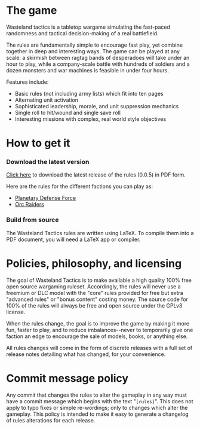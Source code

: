 # The game
Wasteland tactics is a tabletop wargame simulating the fast-paced randomness and tactical decision-making of a real battlefield.

The rules are fundamentally simple to encourage fast play, yet combine together in deep and interesting ways. The game can be played at any scale: a skirmish between ragtag bands of desperadoes will take under an hour to play, while a company-scale battle with hundreds of soldiers and a dozen monsters and war machines is feasible in under four hours.

Features include:
- Basic rules (not including army lists) which fit into ten pages
- Alternating unit activation
- Sophisticated leadership, morale, and unit suppression mechanics
- Single roll to hit/wound and single save roll
- Interesting missions with complex, real world style objectives


# How to get it

### Download the latest version
[Click here](https://github.com/Pointedstick/wasteland-tactics/releases/download/v0.0.5-alpha/Rules.0.0.5.pdf) to download the latest release of the rules (0.0.5) in PDF form.

Here are the rules for the different factions you can play as:
- [Planetary Defense Force](https://github.com/Pointedstick/wasteland-tactics/releases/download/v0.0.5-alpha/Planetary.Defense.Force.0.0.5.pdf)
- [Orc Raiders](https://github.com/Pointedstick/wasteland-tactics/releases/download/v0.0.5-alpha/Orc.Raiders.0.0.5.pdf)

### Build from source
The Wasteland Tactics rules are written using LaTeX. To compile them into a PDF document, you will need a LaTeX app or compiler.


# Policies, philosophy, and licensing
The goal of Wasteland Tactics is to make available a high quality 100% free open source wargaming ruleset. Accordingly, the rules will never use a freemium or DLC model with the "core" rules provided for free but extra "advanced rules" or "bonus content" costing money. The source code for 100% of the rules will always be free and open source under the GPLv3 license.

When the rules change, the goal is to improve the game by making it more fun, faster to play, and to reduce imbalances--never to temporarily give one faction an edge to encourage the sale of models, books, or anything else.

All rules changes will come in the form of discrete releases with a full set of release notes detailing what has changed, for your convenience.


# Commit message policy
Any commit that changes the rules to alter the gameplay in any way must have a commit message which begins with the text "`[rules]`". This does not apply to typo fixes or simple re-wordings; only to changes which alter the gameplay. This policy is intended to make it easy to generate a changelog of rules alterations for each release.

